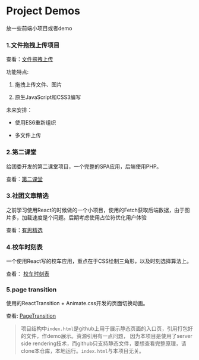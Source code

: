 # Project Demos
放一些前端小项目或者demo

### 1.文件拖拽上传项目

查看：[文件拖拽上传](http://loveoak.leanapp.cn/collection/manage)

功能特点:

1. 拖拽上传文件、图片

2. 原生JavaScript和CSS3编写

未来安排：

- 使用ES6重新组织

- 多文件上传


### 2.第二课堂

给团委开发的第二课堂项目，一个完整的SPA应用，后端使用PHP。

查看：[第二课堂](http://1.youthedu.applinzi.com/build/)


### 3.社团文章精选

之前学习使用React的时候做的一个小项目，使用的Fetch获取后端数据，由于图片多，加载速度是个问题。后期考虑使用占位符优化用户体验      

查看：[有思精选](http://youthlove.leanapp.cn/collection/)

### 4.校车时刻表

一个使用React写的校车应用，重点在于CSS绘制三角形，以及时刻选择算法上。

查看： [校车时刻表](https://betamee.github.io/projects/Bustime/)


### 5.page transition

使用的ReactTransition + Animate.css开发的页面切换动画。

查看: [PageTransition](https://betamee.github.io/projects/PageTransition/)

> 项目结构中`index.html`是github上用于展示静态页面的入口页，引用打包好的文件，作demo展示。资源引用有一点问题，
因为本项目是使用了server side rendering技术，而github只支持静态文件，要想查看完整原理，请clone本仓库，本地运行。`index.html`与本项目无关。


